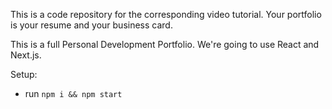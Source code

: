 This is a code repository for the corresponding video tutorial. Your portfolio is your resume and your business card.

This is a full Personal Development Portfolio. We're going to use React and Next.js.

Setup:

- run `npm i && npm start`
